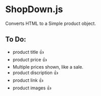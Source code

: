 # ShopDown.js
Converts HTML to a Simple product object.

## To Do:
- product title :+1:
- product price :+1:
 - Multiple prices shown, like a sale.
- product discription :+1:
- product link :+1:
- product images :+1:
